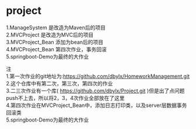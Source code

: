 # project
1.ManageSystem 是改造为Maven后的项目  
2.MVCProject 是改造为MVC后的项目   
3.MVCProject_Bean 添加为bean后的项目  
4.MVCProject_Bean 第四次作业，事务回滚  
5.springboot-Demo为最终的大作业

注  
1.第一次作业的git地址为:https://github.com/dbylx/HomeworkManagement.git  
2.这个仓库中有第二次，第三次，第四次的作业  
3.二三次作业有一个库( https://github.com/dbylx/Project.git )但是出了点问题push不上去，所以将2，3，4次作业全部放在了这里  
4.第四次作业在MVCProject_Bean中，添加日志打印类，以及server层数据事务回滚类  
5.springboot-Demo为最终的大作业
